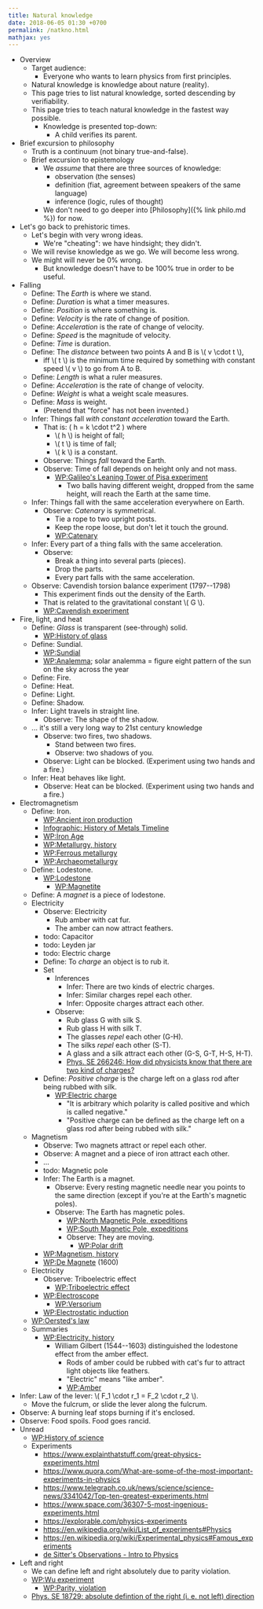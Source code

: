 ```yaml
---
title: Natural knowledge
date: 2018-06-05 01:30 +0700
permalink: /natkno.html
mathjax: yes
---
```


- Overview
    - Target audience:
        - Everyone who wants to learn physics from first principles.
    - Natural knowledge is knowledge about nature (reality).
    - This page tries to list natural knowledge, sorted descending by verifiability.
    - This page tries to teach natural knowledge in the fastest way possible.
        - Knowledge is presented top-down:
            - A child verifies its parent.
- Brief excursion to philosophy
    - Truth is a continuum (not binary true-and-false).
    - Brief excursion to epistemology
        - We *assume* that there are three sources of knowledge:
            - observation (the senses)
            - definition (fiat, agreement between speakers of the same language)
            - inference (logic, rules of thought)
        - We don't need to go deeper into [Philosophy]({% link philo.md %}) for now.
- Let's go back to prehistoric times.
    - Let's begin with very wrong ideas.
        - We're "cheating": we have hindsight; they didn't.
    - We will revise knowledge as we go. We will become less wrong.
    - We might will never be 0% wrong.
        - But knowledge doesn't have to be 100% true in order to be useful.
- Falling
    - Define: The *Earth* is where we stand.
    - Define: *Duration* is what a timer measures.
    - Define: *Position* is where something is.
    - Define: *Velocity* is the rate of change of position.
    - Define: *Acceleration* is the rate of change of velocity.
    - Define: *Speed* is the magnitude of velocity.
    - Define: *Time* is duration.
    - Define: The *distance* between two points A and B is \\( v \cdot t \\),
        - iff \\( t \\) is the minimum time required by something with constant speed \\( v \\) to go from A to B.
    - Define: *Length* is what a ruler measures.
    - Define: *Acceleration* is the rate of change of velocity.
    - Define: *Weight* is what a weight scale measures.
    - Define: *Mass* is weight.
        - (Pretend that "force" has not been invented.)
    - Infer: Things fall *with constant acceleration* toward the Earth.
        - That is: <span>\( h = k \cdot t^2 \)</span> where
            - \\( h \\) is height of fall;
            - \\( t \\) is time of fall;
            - \\( k \\) is a constant.
        - Observe: Things *fall* toward the Earth.
        - Observe: Time of fall depends on height only and not mass.
            - [WP:Galileo's Leaning Tower of Pisa experiment](https://en.wikipedia.org/wiki/Galileo%27s_Leaning_Tower_of_Pisa_experiment)
                - Two balls having different weight, dropped from the same height, will reach the Earth at the same time.
    - Infer: Things fall with the same acceleration everywhere on Earth.
        - Observe: *Catenary* is symmetrical.
            - Tie a rope to two upright posts.
            - Keep the rope loose, but don't let it touch the ground.
            - [WP:Catenary](https://en.wikipedia.org/wiki/Catenary)
    - Infer: Every part of a thing falls with the same acceleration.
        - Observe:
            - Break a thing into several parts (pieces).
            - Drop the parts.
            - Every part falls with the same acceleration.
    - Observe: Cavendish torsion balance experiment (1797--1798)
        - This experiment finds out the density of the Earth.
        - That is related to the gravitational constant \\( G \\).
        - [WP:Cavendish experiment](https://en.wikipedia.org/wiki/Cavendish_experiment)
- Fire, light, and heat
    - Define: *Glass* is transparent (see-through) solid.
        - [WP:History of glass](https://en.wikipedia.org/wiki/History_of_glass)
    - Define: Sundial.
        - [WP:Sundial](https://en.wikipedia.org/wiki/Sundial)
        - [WP:Analemma](https://en.wikipedia.org/wiki/Analemma);
        solar analemma = figure eight pattern of the sun on the sky across the year
    - Define: Fire.
    - Define: Heat.
    - Define: Light.
    - Define: Shadow.
    - Infer: Light travels in straight line.
        - Observe: The shape of the shadow.
    - ... it's still a very long way to 21st century knowledge
        - Observe: two fires, two shadows.
            - Stand between two fires.
            - Observe: two shadows of you.
        - Observe: Light can be blocked. (Experiment using two hands and a fire.)
    - Infer: Heat behaves like light.
        - Observe: Heat can be blocked. (Experiment using two hands and a fire.)
- Electromagnetism
    - Define: Iron.
        - [WP:Ancient iron production](https://en.wikipedia.org/wiki/Ancient_iron_production)
        - [Infographic: History of Metals Timeline](http://www.makin-metals.com/about/history-of-metals-infographic/)
        - [WP:Iron Age](https://en.wikipedia.org/wiki/Iron_Age)
        - [WP:Metallurgy, history](https://en.wikipedia.org/wiki/Metallurgy#History)
        - [WP:Ferrous metallurgy](https://en.wikipedia.org/wiki/Ferrous_metallurgy)
        - [WP:Archaeometallurgy](https://en.wikipedia.org/wiki/Archaeometallurgy)
    - Define: Lodestone.
        - [WP:Lodestone](https://en.wikipedia.org/wiki/Lodestone)
            - [WP:Magnetite](https://en.wikipedia.org/wiki/Magnetite)
    - Define: A *magnet* is a piece of lodestone.
    - Electricity
        - Observe: Electricity
            - Rub amber with cat fur.
            - The amber can now attract feathers.
        - todo: Capacitor
        - todo: Leyden jar
        - todo: Electric charge
        - Define: To *charge* an object is to rub it.
        - Set
            - Inferences
                - Infer: There are two kinds of electric charges.
                - Infer: Similar charges repel each other.
                - Infer: Opposite charges attract each other.
            - Observe:
                - Rub glass G with silk S.
                - Rub glass H with silk T.
                - The glasses *repel* each other (G-H).
                - The silks *repel* each other (S-T).
                - A glass and a silk attract each other (G-S, G-T, H-S, H-T).
                - [Phys. SE 266246: How did physicists know that there are two kind of charges?](https://physics.stackexchange.com/questions/266246/how-did-physicists-know-that-there-are-two-kind-of-charges/266250)
        - Define: *Positive charge* is the charge left on a glass rod after being rubbed with silk.
            - [WP:Electric charge](https://en.wikipedia.org/wiki/Electric_charge)
                - "It is arbitrary which polarity is called positive and which is called negative."
                - "Positive charge can be defined as the charge left on a glass rod after being rubbed with silk."
    - Magnetism
        - Observe: Two magnets attract or repel each other.
        - Observe: A magnet and a piece of iron attract each other.
        - ...
        - todo: Magnetic pole
        - Infer: The Earth is a magnet.
            - Observe: Every resting magnetic needle near you points to the same direction (except if you're at the Earth's magnetic poles).
            - Observe: The Earth has magnetic poles.
                - [WP:North Magnetic Pole, expeditions](https://en.wikipedia.org/wiki/North_Magnetic_Pole#Expeditions_and_measurements)
                - [WP:South Magnetic Pole, expeditions](https://en.wikipedia.org/wiki/South_Magnetic_Pole#Expeditions)
                - Observe: They are moving.
                    - [WP:Polar drift](https://en.wikipedia.org/wiki/Polar_drift)
        - [WP:Magnetism, history](https://en.wikipedia.org/wiki/Magnetism#History)
        - [WP:De Magnete](https://en.wikipedia.org/wiki/De_Magnete) (1600)
    - Electricity
        - Observe: Triboelectric effect
            - [WP:Triboelectric effect](https://en.wikipedia.org/wiki/Triboelectric_effect)
        - [WP:Electroscope](https://en.wikipedia.org/wiki/Electroscope)
            - [WP:Versorium](https://en.wikipedia.org/wiki/Versorium)
        - [WP:Electrostatic induction](https://en.wikipedia.org/wiki/Electrostatic_induction)
    - [WP:Oersted's law](https://en.wikipedia.org/wiki/Oersted%27s_law)
    - Summaries
        - [WP:Electricity, history](https://en.wikipedia.org/wiki/Electricity#History)
            - William Gilbert (1544--1603) distinguished the lodestone effect from the amber effect.
                - Rods of amber could be rubbed with cat's fur to attract light objects like feathers.
                - "Electric" means "like amber".
                - [WP:Amber](https://en.wikipedia.org/wiki/Amber)
- Infer: Law of the lever: \\( F_1 \cdot r_1 = F_2 \cdot r_2 \\).
    - Move the fulcrum, or slide the lever along the fulcrum.
- Observe: A burning leaf stops burning if it's enclosed.
- Observe: Food spoils. Food goes rancid.
- Unread
    - [WP:History of science](https://en.wikipedia.org/wiki/History_of_science)
    - Experiments
        - https://www.explainthatstuff.com/great-physics-experiments.html
        - https://www.quora.com/What-are-some-of-the-most-important-experiments-in-physics
        - https://www.telegraph.co.uk/news/science/science-news/3341042/Top-ten-greatest-experiments.html
        - https://www.space.com/36307-5-most-ingenious-experiments.html
        - https://explorable.com/physics-experiments
        - https://en.wikipedia.org/wiki/List_of_experiments#Physics
        - https://en.wikipedia.org/wiki/Experimental_physics#Famous_experiments
        - [de Sitter's Observations - Intro to Physics](https://www.youtube.com/watch?v=HXLj5J4I1nY)
- Left and right
    - We can define left and right absolutely due to parity violation.
    - [WP:Wu experiment](https://en.wikipedia.org/wiki/Wu_experiment)
        - [WP:Parity, violation](https://en.wikipedia.org/wiki/Parity_(physics)#Parity_violation)
    - [Phys. SE 18729: absolute defintion of the right (i. e. not left) direction](https://physics.stackexchange.com/questions/18729/absolute-defintion-of-the-right-i-e-not-left-direction)
